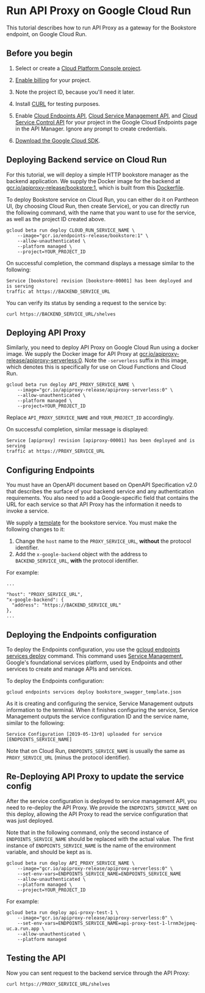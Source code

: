 # Run API Proxy on Google Cloud Run

This tutorial describes how to run API Proxy as a gateway for the Bookstore
endpoint, on Google Cloud Run.

## Before you begin

1.  Select or create a
    [Cloud Platform Console project](https://console.cloud.google.com/project).

2.  [Enable billing](https://support.google.com/cloud/answer/6293499#enable-billing)
    for your project.

3.  Note the project ID, because you'll need it later.

4.  Install [CURL](https://curl.haxx.se/download.html) for testing purposes.

5.  Enable
    [Cloud Endpoints API](https://console.cloud.google.com/apis/api/endpoints.googleapis.com/overview),
    [Cloud Service Management API](https://pantheon.corp.google.com/apis/api/servicemanagement.googleapis.com/overview),
    and
    [Cloud Service Control API](https://pantheon.corp.google.com/apis/api/servicecontrol.googleapis.com/overview)
    for your project in the Google Cloud Endpoints page in the API Manager.
    Ignore any prompt to create credentials.

6.  [Download the Google Cloud SDK](https://cloud.google.com/sdk/docs/quickstarts).

## Deploying Backend service on Cloud Run

For this tutorial, we will deploy a simple HTTP bookstore manager as the backend application.
We supply the Docker image for the backend at
[gcr.io/apiproxy-release/bookstore:1](https://gcr.io/apiproxy-release/bookstore:1),
which is built from this
[Dockerfile](/tests/endpoints/bookstore/bookstore.Dockerfile).

To deploy Bookstore service on Cloud Run, you can either do it on Pantheon UI,
(by choosing Cloud Run, then create Service), or you can directly run the
following command, with the name that you want to use for the service, as well
as the project ID created above.

```
gcloud beta run deploy CLOUD_RUN_SERVICE_NAME \
    --image="gcr.io/endpoints-release/bookstore:1" \
    --allow-unauthenticated \
    --platform managed \
    --project=YOUR_PROJECT_ID
```

On successful completion, the command displays a message similar to the
following:

```
Service [bookstore] revision [bookstore-00001] has been deployed and is serving
traffic at https://BACKEND_SERVICE_URL
```

You can verify its status by sending a request to the service by:

```
curl https://BACKEND_SERVICE_URL/shelves
```

## Deploying API Proxy

Similarly, you need to deploy API Proxy on Google Cloud Run using a docker image.
We supply the Docker image for API Proxy at
[gcr.io/apiproxy-release/apiproxy-serverless:0](https://gcr.io/apiproxy-release/apiproxy-serverless:0).
Note the `-serverless` suffix in this image, which denotes this is specifically
for use on Cloud Functions and Cloud Run.

```
gcloud beta run deploy API_PROXY_SERVICE_NAME \
    --image="gcr.io/apiproxy-release/apiproxy-serverless:0" \
    --allow-unauthenticated \
    --platform managed \
    --project=YOUR_PROJECT_ID
```

Replace `API_PROXY_SERVICE_NAME` and `YOUR_PROJECT_ID` accordingly.

On successful completion, similar message is displayed:

```
Service [apiproxy] revision [apiproxy-00001] has been deployed and is serving
traffic at https://PROXY_SERVICE_URL
```

## Configuring Endpoints

You must have an OpenAPI document based on OpenAPI Specification v2.0 that
describes the surface of your backend service and any authentication
requirements. You also need to add a Google-specific field that contains the URL
for each service so that API Proxy has the information it needs to invoke a
service.

We supply a
[template](/tests/endpoints/bookstore/bookstore_swagger_template.json) for
the bookstore service. You must make the following changes to it:

1) Change the `host` name to the `PROXY_SERVICE_URL`, **without** the protocol identifier.
2) Add the `x-google-backend` object with the address to `BACKEND_SERVICE_URL`,
**with** the protocol identifier.

For example:

```
...

"host": "PROXY_SERVICE_URL",
"x-google-backend": {
  "address": "https://BACKEND_SERVICE_URL"
},
...

```

## Deploying the Endpoints configuration

To deploy the Endpoints configuration, you use the
[gcloud endpoints services deploy](https://cloud.google.com/sdk/gcloud/reference/endpoints/services/deploy)
command. This command uses
[Service Management](https://cloud.google.com/service-infrastructure/docs/manage-config),
Google's foundational services platform, used by Endpoints and other services to
create and manage APIs and services.

To deploy the Endpoints configuration:

```
gcloud endpoints services deploy bookstore_swagger_template.json
```

As it is creating and configuring the service, Service Management outputs
information to the terminal. When it finishes configuring the service, Service
Management outputs the service configuration ID and the service name, similar to
the following:

```
Service Configuration [2019-05-13r0] uploaded for service [ENDPOINTS_SERVICE_NAME]
```

Note that on Cloud Run, `ENDPOINTS_SERVICE_NAME` is usually the same as `PROXY_SERVICE_URL`
(minus the protocol identifier).

## Re-Deploying API Proxy to update the service config

After the service configuration is deployed to service management API,
you need to re-deploy the API Proxy.
We provide the `ENDPOINTS_SERVICE_NAME` on this deploy,
allowing the API Proxy to read the service configuration that was just deployed.

Note that in the following command, only the second instance of `ENDPOINTS_SERVICE_NAME`
should be replaced with the actual value. The first instance of `ENDPOINTS_SERVICE_NAME`
is the name of the environment variable, and should be kept as is.

```
gcloud beta run deploy API_PROXY_SERVICE_NAME \
    --image="gcr.io/apiproxy-release/apiproxy-serverless:0" \
    --set-env-vars=ENDPOINTS_SERVICE_NAME=ENDPOINTS_SERVICE_NAME
    --allow-unauthenticated \
    --platform managed \
    --project=YOUR_PROJECT_ID
```

For example:

```
gcloud beta run deploy api-proxy-test-1 \
    --image="gcr.io/apiproxy-release/apiproxy-serverless:0" \
    --set-env-vars=ENDPOINTS_SERVICE_NAME=api-proxy-test-1-lrnm3ejpeq-uc.a.run.app \
    --allow-unauthenticated \
    --platform managed

```

## Testing the API

Now you can sent request to the backend service through the API Proxy:

```
curl https://PROXY_SERVICE_URL/shelves
```